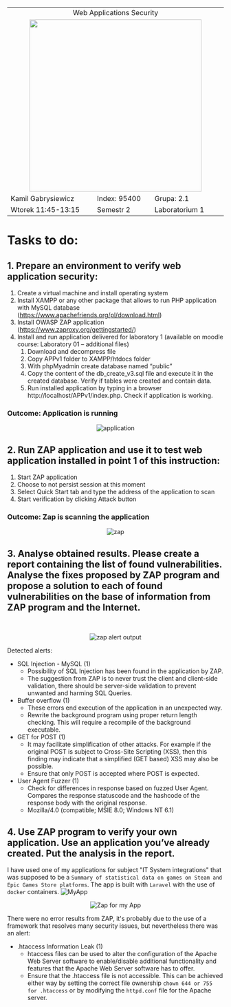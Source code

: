 <table align='center'>
  <tr> <td colspan='3' align='center' width='884px'> Web Applications Security </td> </tr>
  <tr> <td colspan="3" align='center'> <img src='https://github.com/Gabrysiewicz/Programowanie-aplikacji-w-chmurze-obliczeniowe/blob/main/logo_politechniki_lubelskiej.jpg' width="400px" height="400px"></td> </tr>
  <tr> <td> Kamil Gabrysiewicz </td> <td> Index: 95400 </td> <td> Grupa: 2.1 </td> </tr>  
  <tr> <td> Wtorek 11:45-13:15 </td> <td> Semestr 2 </td> <td>Laboratorium 1</td></tr>  
</table>

<h1> Tasks to do: </h1>

## 1. Prepare an environment to verify web application security:
   1. Create a virtual machine and install operating system
   2. Install XAMPP or any other package that allows to run PHP application with MySQL database (https://www.apachefriends.org/pl/download.html)
   3. Install OWASP ZAP application (https://www.zaproxy.org/gettingstarted/)
   4. Install and run application delivered for laboratory 1 (available on moodle course: Laboratory 01 – additional files)
      1. Download and decompress file
      2. Copy APPv1 folder to XAMPP/htdocs folder
      3. With phpMyadmin create database named “public”
      4. Copy the content of the db_create_v3.sql file and execute it in the created database. Verify if tables were created and contain data.
      5. Run installed application by typing in a browser http://localhost/APPv1/index.php. Check if application is working.
      

### Outcome: Application is running
<div align='center'>

  ![application](https://github.com/Gabrysiewicz/S9_Web-Applications-Security/blob/lab1/ApplicationIsRunning.png)

</div>
         
## 2. Run ZAP application and use it to test web application installed in point 1 of this instruction:
   1. Start ZAP application
   2. Choose to not persist session at this moment 
   3. Select Quick Start tab and type the address of the application to scan
   4. Start verification by clicking Attack button

### Outcome: Zap is scanning the application
<div align='center'>

![zap](https://github.com/Gabrysiewicz/S9_Web-Applications-Security/blob/lab1/ZapIsScanning.png)

</div>

## 3. Analyse obtained results. Please create a report containing the list of found vulnerabilities. Analyse the fixes proposed by ZAP program and propose a solution to each of found vulnerabilities on the base of information from ZAP program and the Internet.
<br>
<div align='center'>

![zap alert output](https://github.com/Gabrysiewicz/S9_Web-Applications-Security/blob/lab1/ZapRaportAlerts.png)

</div>

Detected alerts:
- SQL Injection - MySQL (1)
  - Possibility of SQL Injection has been found in the application by ZAP.
  - The suggestion from ZAP is to never trust the client and client-side validation, there should be server-side validation to prevent unwanted and harming SQL Queries.
- Buffer overflow (1)
  - These errors end execution of the application in an unexpected way.
  - Rewrite the background program using proper return length checking. This will require a recompile of the background executable. 
- GET for POST (1)
  - It may facilitate simplification of other attacks. For example if the original POST is subject to Cross-Site Scripting (XSS), then this finding may indicate that a simplified (GET based) XSS may also be possible.
  - Ensure that only POST is accepted where POST is expected.
- User Agent Fuzzer (1)
  - Check for differences in response based on fuzzed User Agent. Compares the response statuscode and the hashcode of the response body with the original response.
  - Mozilla/4.0 (compatible; MSIE 8.0; Windows NT 6.1)

## 4. Use ZAP program to verify your own application. Use an application you’ve already created. Put the analysis in the report. 
I have used one of my applications for subject "IT System integrations" that was supposed to be a `Summary of statistical data on games on Steam and Epic Games Store platforms`.
The app is built with `Laravel` with the use of `docker` containers.
![MyApp](https://github.com/Gabrysiewicz/S9_Web-Applications-Security/blob/lab1/MyApplication.png)

<div align='center'>

![Zap for my App](https://github.com/Gabrysiewicz/S9_Web-Applications-Security/blob/lab1/MyAppZapScreen.png)

</div>

There were no error results from ZAP, it's probably due to the use of a framework that resolves many security issues, but nevertheless there was an alert:
- .htaccess Information Leak (1)
  - htaccess files can be used to alter the configuration of the Apache Web Server software to enable/disable additional functionality and features that the Apache Web Server software has to offer.
  - Ensure that the .htaccess file is not accessible. This can be achieved either way by setting the correct file ownership `chown 644 or 755 for .htaccess` or by modifying the `httpd.conf` file for the Apache server.
